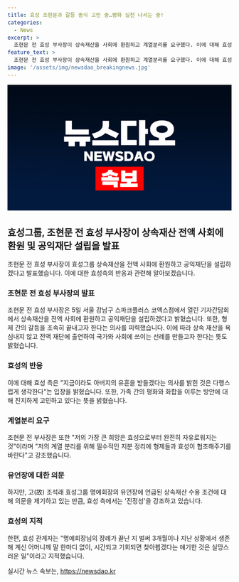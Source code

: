 ```yaml
---
title: 효성 조현문과 갈등 종식 고민 중…평화 실천 나서는 중!
categories:
  - News
excerpt: >
  조현문 전 효성 부사장이 상속재산을 사회에 환원하고 계열분리를 요구했다. 이에 대해 효성 측은 유훈 받아들이는 것이 다행이라고 밝혔으며, 가족 간 화합을 희망하는 발언을 전했다. 조 전 부사장은 형제 간 갈등을 끝내고 싶다며 가족 간의 어려움에 유감을 표시하고 계열 분리를 요청했다. 그러나 효성 측은 어머니를 찾아뵙지 않은 점을 지적하며 진정성을 강조했다.
feature_text: >
  조현문 전 효성 부사장이 상속재산을 사회에 환원하고 계열분리를 요구했다. 이에 대해 효성 측은 유훈 받아들이는 것이 다행이라고 밝혔으며, 가족 간 화합을 희망하는 발언을 전했다. 조 전 부사장은 형제 간 갈등을 끝내고 싶다며 가족 간의 어려움에 유감을 표시하고 계열 분리를 요청했다. 그러나 효성 측은 어머니를 찾아뵙지 않은 점을 지적하며 진정성을 강조했다.
image: '/assets/img/newsdao_breakingnews.jpg'
---
```


<p><img src="/assets/img/newsdao_breakingnews.jpg" alt="ranknews 속보" /></p>

<h2 data-ke-size="size26">효성그룹, 조현문 전 효성 부사장이 상속재산 전액 사회에 환원 및 공익재단 설립을 발표</h2>

<p data-ke-size="size16">조현문 전 효성 부사장이 효성그룹 상속재산을 전액 사회에 환원하고 공익재단을 설립하겠다고 발표했습니다. 이에 대한 효성측의 반응과 관련해 알아보겠습니다.</p>

<h3>조현문 전 효성 부사장의 발표</h3>

<p data-ke-size="size16">조현문 전 효성 부사장은 5일 서울 강남구 스파크플러스 코엑스점에서 열린 기자간담회에서 상속재산을 전액 사회에 환원하고 공익재단을 설립하겠다고 밝혔습니다. 또한, 형제 간의 갈등을 조속히 끝내고자 한다는 의사를 피력했습니다. 이에 따라 상속 재산을 욕심내지 않고 전액 재단에 출연하여 국가와 사회에 쓰이는 선례를 만들고자 한다는 뜻도 밝혔습니다.</p>

<h3>효성의 반응</h3>

<p data-ke-size="size16">이에 대해 효성 측은 "지금이라도 아버지의 유훈을 받들겠다는 의사를 밝힌 것은 다행스럽게 생각한다"는 입장을 밝혔습니다. 또한, 가족 간의 평화와 화합을 이루는 방안에 대해 진지하게 고민하고 있다는 뜻을 밝혔습니다.</p>

<h3>계열분리 요구</h3>

<p data-ke-size="size16">조현문 전 부사장은 또한 "저의 가장 큰 희망은 효성으로부터 완전히 자유로워지는 것"이라며 "저의 계열 분리를 위해 필수적인 지분 정리에 형제들과 효성이 협조해주기를 바란다"고 강조했습니다.</p>

<h3>유언장에 대한 의문</h3>

<p data-ke-size="size16">하지만, 고(故) 조석래 효성그룹 명예회장의 유언장에 언급된 상속재산 수용 조건에 대해 의문을 제기하고 있는 만큼, 효성 측에서는 '진정성'을 강조하고 있습니다.</p>

<h3>효성의 지적</h3>

<p data-ke-size="size16">한편, 효성 관계자는 "명예회장님의 장례가 끝난 지 벌써 3개월이나 지난 상황에서 생존해 계신 어머니께 말 한마디 없이, 시간되고 기회되면 찾아뵙겠다는 얘기한 것은 실망스러운 일"이라고 지적했습니다.</p>
실시간 뉴스 속보는, <a href="https://newsdao.kr" rel="dofollow">https://newsdao.kr</a>


